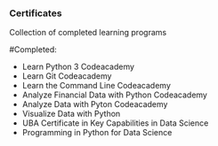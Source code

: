 ### Certificates
Collection of completed learning programs

#Completed:
* Learn Python 3 Codeacademy
* Learn Git Codeacademy
* Learn the Command Line Codeacademy
* Analyze Financial Data with Python Codeacademy 
* Analyze Data with Pyton Codeacademy
* Visualize Data with Python
* UBA Certificate in Key Capabilities in Data Science
 * Programming in Python for Data Science

